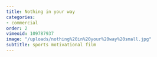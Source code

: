 ```yaml
---
title: Nothing in your way
categories:
- commercial
order: 2
vimeoid: 109787937
image: "/uploads/nothing%20in%20your%20way%20small.jpg"
subtitle: sports motivational film
---
```


